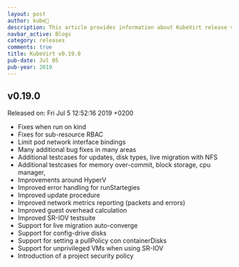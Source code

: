 ```yaml
---
layout: post
author: kube🤖
description: This article provides information about KubeVirt release v0.19.0 changes
navbar_active: Blogs
category: releases
comments: true
title: KubeVirt v0.19.0
pub-date: Jul 05
pub-year: 2019
---
```



## v0.19.0

Released on: Fri Jul 5 12:52:16 2019 +0200

- Fixes when run on kind
- Fixes for sub-resource RBAC
- Limit pod network interface bindings
- Many additional bug fixes in many areas
- Additional testcases for updates, disk types, live migration with NFS
- Additional testcases for memory over-commit, block storage, cpu manager,
- Improvements around HyperV
- Improved error handling for runStartegies
- Improved update procedure
- Improved network metrics reporting (packets and errors)
- Improved guest overhead calculation
- Improved SR-IOV testsuite
- Support for live migration auto-converge
- Support for config-drive disks
- Support for setting a pullPolicy con containerDisks
- Support for unprivileged VMs when using SR-IOV
- Introduction of a project security policy
